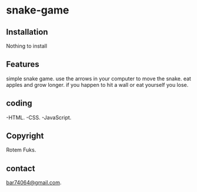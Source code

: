 # snake-game

## Installation
Nothing to install

## Features
simple snake game. use the arrows in your computer to move the snake. eat apples and grow longer.
if you happen to hit a wall or eat yourself you lose.

## coding
-HTML.
-CSS.
-JavaScript.


## Copyright
Rotem Fuks.

## contact
bar74064@gmail.com.

